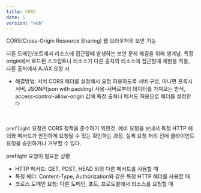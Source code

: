 ```yaml
---
title: CORS
date: 5
version: "web"
---
```


CORS(Cross-Origin Resource Sharing) 웹 브라우저의 보안 기능

다른 도메인/포트에서 리소스에 접근할때 발생하는 보안 문제 해결을 위해 생겨남. 특정 origin에서 로드된 스크립트나 리소스가 다른 출처의 리소스에 접근할때 제한을 적용, 다른 출처에서 AJAX 요청 시

- 해결방법: 서버 CORS 헤더를 설정해서 요청 허용하도록 서버 구성, 아니면 프록시 서버, JSONP(json with padding) 사용-서버로부터 데이터를 가져오는 방식, access-control-allow-origin 값에 특정 출처나 메서드 허용으로 헤더를 설정한다

<br/>

`preflight` 요청은 CORS 정책을 준수하기 위한것.
예비 요청을 보내서 특정 HTTP 헤더와 메서드가 안전하게 요청될 수 있는 확인하는 과정.
실제 요청 처리 전에 클라이언트 요청을 승인하거나 거부할 수 있다.

preflight 요청이 필요한 상황

- HTTP 메서드: GET, POST, HEAD 외의 다른 메서드를 사용할 때
- 특정 헤더: Content-Type, Authorization와 같은 특정 HTTP 헤더를 사용할 때
- 크로스 도메인 요청: 다른 도메인, 포트, 프로토콜에서 리소스를 요청할 때
